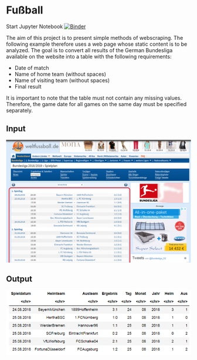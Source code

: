 # Fußball

Start Jupyter Notebook [![Binder](https://mybinder.org/badge_logo.svg)](https://mybinder.org/v2/gh/r-Files/Fussball/master)

The aim of this project is to present simple methods of webscraping. The following example therefore uses a web page whose static content is to be analyzed. The goal is to convert all results of the German Bundesliga available on the website into a table with the following requirements:

* Date of match
* Name of home team (without spaces)
* Name of visiting team (without spaces)
* Final result

It is important to note that the table must not contain any missing values. Therefore, the game date for all games on the same day must be specified separately.

## Input 
![picture of the source webpage](pictures/target_webpage.png?raw=true "Input")


## Output
![picture of final output](pictures/final_output.PNG?raw=true "Output")
